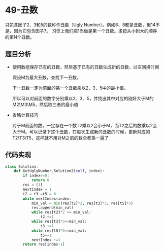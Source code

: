 # 49-丑数

只包含因子2、3和5的数称作丑数（Ugly Number）。例如6、8都是丑数，但14不是，因为它包含因子7。 习惯上我们把1当做是第一个丑数。求按从小到大的顺序的第N个丑数。

## 题目分析

- 使用数组保存已有的丑数，然后基于已有的丑数生成新的丑数，以空间换时间

  假设M为最大丑数，查找下一丑数。

  下一丑数一定为前面的某一个丑数乘以2、3、5中的最小值。

  所以可以对前面的数字分别乘以2、3、5，并找出其中对应的刚好大于M的M2\M3\M5，然后取三者的最小值

- 省略计算技巧

  对于M前面的数，一定存在一个数T2乘以2会小于M，而T2之后的数乘以2会大于M。可以记录下这个丑数，在每次生成新的丑数的时候，更新对应的T2\T3\T5，这样就不用对M之前的数全都乘一遍了



## 代码实现

```python
class Solution:
    def GetUglyNumber_Solution2(self, index):
        if index<=0:
            return 0
        res = [1]
        nextIndex = 1
        t2 = t3 =t5 = 0
        while nextIndex<index:
            min_val = min(res[t2]*2, res[t3]*3, res[t5]*5)
            res.append(min_val)
            while res[t2]*2 <= min_val:
                t2 +=1
            while res[t3]*3<=min_val:
                t3 +=1
            while res[t5]*5<=min_val:
                t5+=1
            nextIndex +=1
        return res[index-1]
```

